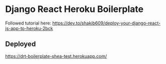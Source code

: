 # Django React Heroku Boilerplate

Followed tutorial here:
https://dev.to/shakib609/deploy-your-django-react-js-app-to-heroku-2bck

## Deployed

https://drt-boilerplate-shea-test.herokuapp.com/
